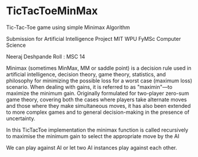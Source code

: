 # TicTacToeMinMax
Tic-Tac-Toe game using simple Minimax Algorithm

Submission for Artificial Intelligence Project MIT WPU FyMSc Computer Science

Neeraj Deshpande Roll : MSC 14


Minimax (sometimes MinMax, MM or saddle point) is a decision rule used in artificial intelligence, decision theory, game theory, statistics, and philosophy for minimizing the possible loss for a worst case (maximum loss) scenario. When dealing with gains, it is referred to as "maximin"—to maximize the minimum gain. Originally formulated for two-player zero-sum game theory, covering both the cases where players take alternate moves and those where they make simultaneous moves, it has also been extended to more complex games and to general decision-making in the presence of uncertainty.
 
 
 In this TicTacToe implementation the minimax function is called recursively to maximise the minimum gain to select the appropriate move by the AI
 
 We can play against AI or let two AI instances play against each other.
